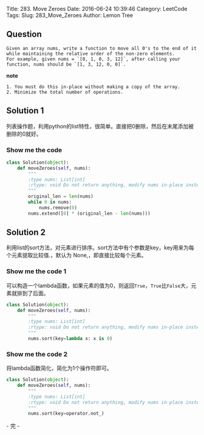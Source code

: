 Title: 283. Move Zeroes
Date: 2016-06-24 10:39:46
Category: LeetCode
Tags:
Slug: 283_Move_Zeroes
Author: Lemon Tree

## Question

    Given an array nums, write a function to move all 0's to the end of it while maintaining the relative order of the non-zero elements.
    For example, given nums = `[0, 1, 0, 3, 12]`, after calling your function, nums should be `[1, 3, 12, 0, 0]`.

**note**

    1. You must do this in-place without making a copy of the array.
    2. Minimize the total number of operations.

## Solution 1

列表操作题，利用python的list特性，很简单。直接把0删除，然后在末尾添加被删除的0就好。

### Show me the code

```python
class Solution(object):
    def moveZeroes(self, nums):
        """
        :type nums: List[int]
        :rtype: void Do not return anything, modify nums in-place instead.
        """
        original_len = len(nums)
        while 0 in nums:
            nums.remove(0)
        nums.extend([0] * (original_len - len(nums)))
```

## Solution 2

利用list的sort方法，对元素进行排序。sort方法中有个参数是key，key用来为每个元素提取比较值.，默认为 None,，即直接比较每个元素。

### Show me the code 1

可以构造一个lambda函数，如果元素的值为0，则返回`True`，`True`比`False`大，元素就排到了后面。

```python
class Solution(object):
    def moveZeroes(self, nums):
        """
        :type nums: List[int]
        :rtype: void Do not return anything, modify nums in-place instead.
        """
        nums.sort(key=lambda x: x is 0)
```

### Show me the code 2

将lambda函数简化，简化为1个操作符即可。

```python
class Solution(object):
    def moveZeroes(self, nums):
        """
        :type nums: List[int]
        :rtype: void Do not return anything, modify nums in-place instead.
        """
        nums.sort(key=operator.not_)
```

\- 完 -
